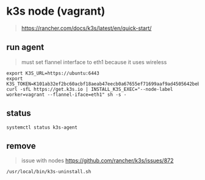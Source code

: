 # k3s node (vagrant)
> https://rancher.com/docs/k3s/latest/en/quick-start/

## run agent

> must set flannel interface to eth1 because it uses wireless

```
export K3S_URL=https://ubuntu:6443
export K3S_TOKEN=K101ab32ef2bc60acbf18aeab47eecb0a67655ef71699aaf9ad4505642beb9b7f31::server:d198a33311f69c4b58df51635ef28a43
curl -sfL https://get.k3s.io | INSTALL_K3S_EXEC="--node-label worker=vagrant --flannel-iface=eth1" sh -s - 
```

## status

```
systemctl status k3s-agent
```

## remove

> issue with nodes  https://github.com/rancher/k3s/issues/872

```
/usr/local/bin/k3s-uninstall.sh
```
